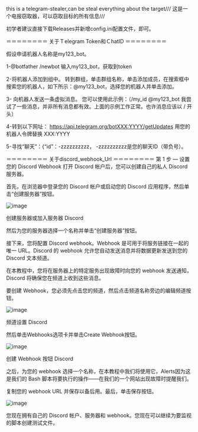 this is a telegram-stealer,can be steal everything about the target///
这是一个电报窃取器，可以窃取目标的所有信息///

初学者建议直接下载Releases并新增config.ini配置文件，即可。


＝＝＝＝＝＝＝＝
关于Ｔelegram Token和ＣhatID
＝＝＝＝＝＝＝＝

假设申请机器人名称是my123_bot。

1-@botfather 
  /newbot
  输入my123_bot，获取到token
  
2-将机器人添加到组中。
转到群组，单击群组名称，单击添加成员，在搜索框中搜索您的机器人，如下所示：@my123_bot，选择您的机器人并单击添加。

3- 向机器人发送一条虚拟消息。
您可以使用此示例：（/my_id @my123_bot
我尝试了一些消息，并非所有消息都有效。上面的示例工作正常。也许消息应该以 / 开头）

4-转到以下网址： https://api.telegram.org/botXXX:YYYY/getUpdates
用您的机器人令牌替换 XXX:YYYY

5-寻找“聊天”：{“id”：-zzzzzzzzzz，
-zzzzzzzzzz是您的聊天ID（带负号）。


＝＝＝＝＝＝＝＝
关于discord_webhook_Url
＝＝＝＝＝＝＝＝
第 1 步 — 设置您的 Discord Webhook
打开 Discord 帐户后，您可以创建自己的私人 Discord 服务器。

首先，在浏览器中登录您的 Discord 帐户或启动您的 Discord 应用程序，然后单击“创建服务器”按钮。

![image](https://github.com/tktk12341234/TelegramBot/assets/130174645/b0e69e93-dc55-4a5a-b314-fc6630ad9a78)

创建服务器或加入服务器 Discord

然后为您的服务器选择一个名称并单击“创建服务器”按钮。

接下来，您将配置 Discord webhook。Webhook 是可用于将服务链接在一起的唯一 URL。Discord 的 webhook 允许您自动发送消息并将数据更新发送到您的 Discord 文本频道。

在本教程中，您将在服务器上的特定服务出现故障时向您的 webhook 发送通知，Discord 将确保您在频道上收到这些消息。

要创建 Webhook，您必须先点击您的频道，然后点击频道名称旁边的编辑频道按钮。

![image](https://github.com/tktk12341234/TelegramBot/assets/130174645/334ab11d-d1e9-4477-b0f6-db9ff42da3dd)

频道设置 Discord

然后单击Webhooks选项卡并单击Create Webhook按钮。

![image](https://github.com/tktk12341234/TelegramBot/assets/130174645/60539210-44b6-45eb-ad7d-68bbf4ee9b37)

创建 Webhook 按钮 Discord

之后，为您的 webhook 选择一个名称，在本教程中我们将使用它，Alerts因为这是我们的 Bash 脚本将要执行的操作——在我们的一个网站出现故障时提醒我们。

复制您的 webhook URL 并保存以备后用。最后，单击保存按钮。

![image](https://github.com/tktk12341234/TelegramBot/assets/130174645/a787b32f-2b0d-4f3e-aa31-4b591e7216c7)


您现在拥有自己的 Discord 帐户、服务器和 webhook。您现在可以继续为要监视的脚本创建测试文件。
